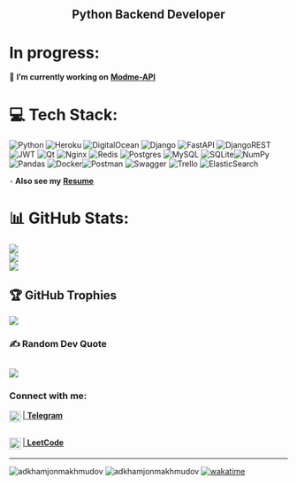 <h2 align="center" xmlns="http://www.w3.org/1999/html">
Python Backend Developer
</h2> 

# In progress:
🔭 **I’m currently working on** [**Modme-API**<br>](https://github.com/akhroruz/modme_clone)

# 💻 Tech Stack:

![Python](https://img.shields.io/badge/python-3670A0?style=for-the-badge&logo=python&logoColor=ffdd54) ![Heroku](https://img.shields.io/badge/heroku-%23430098.svg?style=for-the-badge&logo=heroku&logoColor=white) ![DigitalOcean](https://img.shields.io/badge/DigitalOcean-%230167ff.svg?style=for-the-badge&logo=digitalOcean&logoColor=white) ![Django](https://img.shields.io/badge/django-%23092E20.svg?style=for-the-badge&logo=django&logoColor=white) ![FastAPI](https://img.shields.io/badge/FastAPI-005571?style=for-the-badge&logo=fastapi) ![DjangoREST](https://img.shields.io/badge/DJANGO-REST-ff1709?style=for-the-badge&logo=django&logoColor=white&color=ff1709&labelColor=gray) ![JWT](https://img.shields.io/badge/JWT-black?style=for-the-badge&logo=JSON%20web%20tokens) ![Qt](https://img.shields.io/badge/Qt-%23217346.svg?style=for-the-badge&logo=Qt&logoColor=white) ![Nginx](https://img.shields.io/badge/nginx-%23009639.svg?style=for-the-badge&logo=nginx&logoColor=white) ![Redis](https://img.shields.io/badge/redis-%23DD0031.svg?style=for-the-badge&logo=redis&logoColor=white) ![Postgres](https://img.shields.io/badge/postgres-%23316192.svg?style=for-the-badge&logo=postgresql&logoColor=white) ![MySQL](https://img.shields.io/badge/mysql-%2300f.svg?style=for-the-badge&logo=mysql&logoColor=white) ![SQLite](https://img.shields.io/badge/sqlite-%2307405e.svg?style=for-the-badge&logo=sqlite&logoColor=white)![NumPy](https://img.shields.io/badge/numpy-%23013243.svg?style=for-the-badge&logo=numpy&logoColor=white) ![Pandas](https://img.shields.io/badge/pandas-%23150458.svg?style=for-the-badge&logo=pandas&logoColor=white) ![Docker](https://img.shields.io/badge/docker-%230db7ed.svg?style=for-the-badge&logo=docker&logoColor=white)![Postman](https://img.shields.io/badge/Postman-FF6C37?style=for-the-badge&logo=postman&logoColor=white) ![Swagger](https://img.shields.io/badge/-Swagger-%23Clojure?style=for-the-badge&logo=swagger&logoColor=white) ![Trello](https://img.shields.io/badge/Trello-%23026AA7.svg?style=for-the-badge&logo=Trello&logoColor=white) ![ElasticSearch](https://img.shields.io/badge/-ElasticSearch-005571?style=for-the-badge&logo=elasticsearch)

**٠ Also see my** [**Resume**](https://app.enhancv.com/share/a6b1cdd1/?utm_medium=growth&utm_campaign=share-resume&utm_source=dynamic)

# 📊 GitHub Stats:

![](https://github-readme-stats.vercel.app/api?username=adkhamjonmakhmudov&theme=dark&hide_border=false&include_all_commits=true&count_private=false)<br/>
![](https://github-readme-streak-stats.herokuapp.com/?user=adkhamjonmakhmudov&theme=dark&hide_border=false)<br/>
![](https://github-readme-stats.vercel.app/api/top-langs/?username=adkhamjonmakhmudov&theme=dark&hide_border=false&include_all_commits=true&count_private=false&layout=compact)

## 🏆 GitHub Trophies

![](https://github-profile-trophy.vercel.app/?username=adkhamjonmakhmudov&theme=monokai&no-frame=false&no-bg=true&margin-w=4)

### ✍️ Random Dev Quote

![](https://quotes-github-readme.vercel.app/api?type=horizontal&theme=merko)
---

### Connect with me:


<a href="https://t.me/Gucci_3233">|
**Telegram** <img align="left" src="https://upload.wikimedia.org/wikipedia/commons/8/83/Telegram_2019_Logo.svg" alt="Yu Shi | Instagram" width="21px"/><a>
######
<a href="https://leetcode.com/adkhamjonmakmudov/">| **LeetCode**<img align="left" src="https://raw.githubusercontent.com/rahuldkjain/github-profile-readme-generator/master/src/images/icons/Social/leet-code.svg" alt="Yu Shi | Medium" width="21px"/></a>
####
___
<p align="left"> 
  <img src="https://komarev.com/ghpvc/?username=adkhamjonmakhmudov&label=Profile%20views&color=0e75b6&style=flat" alt="adkhamjonmakhmudov"/>
  <img src="https://visitor-badge.glitch.me/badge?page_id=adkhamjonmakhmudov" alt="adkhamjonmakhmudov"/>
  <a href="https://wakatime.com/badge/user/1db5173c-4f0f-41f5-907b-2b965e7ee215/project/42c35e8f-e5f0-422c-b74d-7398fa61faab"><img src="https://wakatime.com/badge/user/1db5173c-4f0f-41f5-907b-2b965e7ee215/project/42c35e8f-e5f0-422c-b74d-7398fa61faab.svg" alt="wakatime"></a>
</p>
